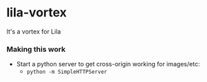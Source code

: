 # lila-vortex
It's a vortex for Lila

### Making this work

- Start a python server to get cross-origin working for images/etc:
  - `python -m SimpleHTTPServer`
